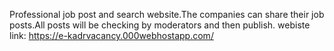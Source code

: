 Professional job post and search website.The companies can share their job posts.All posts will be checking by moderators and then publish.
webiste link: https://e-kadrvacancy.000webhostapp.com/
